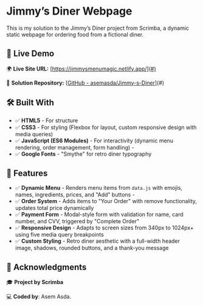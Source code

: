 # Jimmy’s Diner Webpage

This is my solution to the Jimmy’s Diner project from Scrimba, a dynamic static webpage for ordering food from a fictional diner.

## 🔗 Live Demo

🌍 **Live Site URL:** [https://jimmysmenumagic.netlify.app/](#) 

📂 **Solution Repository:** [[GitHub - asemasda/Jimmy-s-Diner](https://github.com/asemasda/Jimmy-s-Diner)](#)

## 🛠️ Built With

- ✅ **HTML5** - For structure 
- ✅ **CSS3** - For styling (Flexbox for layout, custom responsive design with media queries) 
- ✅ **JavaScript (ES6 Modules)** - For interactivity (dynamic menu rendering, order management, form handling) - 
- ✅ **Google Fonts** - "Smythe" for retro diner typography

## 📌 Features

- ✅ **Dynamic Menu** - Renders menu items from `data.js` with emojis, names, ingredients, prices, and "Add" buttons - 
- ✅ **Order System** - Adds items to "Your Order" with remove functionality, updates total price dynamically 
- ✅ **Payment Form** - Modal-style form with validation for name, card number, and CVV, triggered by "Complete Order" 
- ✅ **Responsive Design** - Adapts to screen sizes from 340px to 1024px+ using five media query breakpoints 
- ✅ **Custom Styling** - Retro diner aesthetic with a full-width header image, shadows, rounded buttons, and a thank-you message

## 📜 Acknowledgments

🎓 **Project by Scrimba** 

💻 **Coded by**: Asem Asda.
